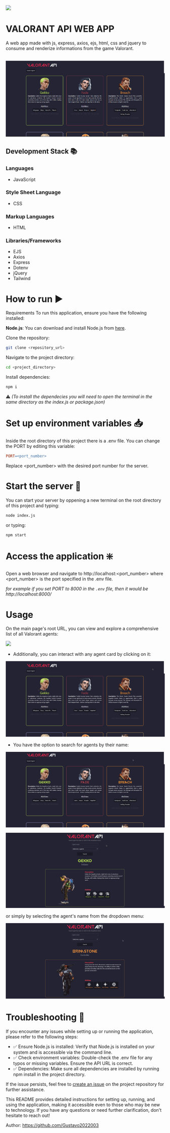 <div>
<img src="public/icons/valorant.ico"/>
<h1>VALORANT API WEB APP</h1>
A web app made with js, express, axios, ejs, html, css and jquery to consume and renderize informations from the game Valorant.
</div>
<br>

![](public/imgs/Screenshot1.png)

## Development Stack 📚

### Languages
- JavaScript

### Style Sheet Language
- CSS

### Markup Languages
- HTML

### Libraries/Frameworks
- EJS
- Axios
- Express
- Dotenv
- jQuery
- Tailwind

# How to run ▶️

Requirements
To run this application, ensure you have the following installed:

**Node.js**: You can download and install Node.js from [here](https://nodejs.org/en).

Clone the repository:
```bash
git clone <repository_url>
```

Navigate to the project directory:
```bash
cd <project_directory>
```
Install dependencies:
```bash
npm i
```

⚠️ *(To install the dependecies you will need to open the terminal in the same directory as the index.js or package.json)*

# Set up environment variables 📥

Inside the root directory of this project there is a .env file.
You can change the PORT by editing this variable:
```makefile
PORT=<port_number>
```
Replace <port_number> with the desired port number for the server.

# Start the server 🧮

You can start your server by oppening a new terminal on the root directory of this project and typing:

```bash
node index.js
```

or typing:

```bash
npm start
```

# Access the application ❇️
Open a web browser and navigate to http://localhost:<port_number> where <port_number> is the port specified in the .env file.

*for example if you set PORT to 8000 in the `.env` file, then it would be http://localhost:8000/*

# Usage

On the main page's root URL, you can view and explore a comprehensive list of all Valorant agents:

![](public/imgs/GIF4.gif)

- Additionally, you can interact with any agent card by clicking on it:

![](public/imgs/GIF2.gif)

- You have the option to search for agents by their name:

![](public/imgs/GIF5.gif)

![](public/imgs/GIF3.gif)

or simply by selecting the agent's name from the dropdown menu:

![](public/imgs/GIF1.gif)

# Troubleshooting 🛟
If you encounter any issues while setting up or running the application, please refer to the following steps:

- ✅ Ensure Node.js is installed: Verify that Node.js is installed on your system and is accessible via the command line.
- ✅ Check environment variables: Double-check the .env file for any typos or missing variables. Ensure the API URL is correct.
- ✅ Dependencies: Make sure all dependencies are installed by running npm install in the project directory.

If the issue persists, feel free to [create an issue](https://github.com/Gustavo2022003/VALORANT-API-WEB-APP/issues) on the project repository for further assistance.

This README provides detailed instructions for setting up, running, and using the application, making it accessible even to those who may be new to technology. If you have any questions or need further clarification, don't hesitate to reach out!

Author: https://github.com/Gustavo2022003
